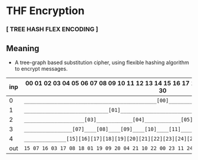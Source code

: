 # THF Encryption
### [ TREE HASH FLEX ENCODING ]


## Meaning
- A tree-graph based substitution cipher, using flexible hashing algorithm to encrypt messages.

| inp | 00 01 02 03 04 05 06 07 08 09 10 11 12 13 14 15 16 17 18 19 20 21 22 23 24 25 26 27 28 29 30 |
|-----|----------------------------------------------------------------------------------------------|
| 0   |`____________________________________________[00]____________________________________________`|
| 1   |`____________________________[01]____________________________[02]____________________________`|
| 2   |`____________________[03]____________[04]____________[05]____________[06]____________________`|
| 3   |`________________[07]____[08]____[09]____[10]____[11]____[12]____[13]____[14]________________`|
| 4   |`______________[15][16][17][18][19][20][21][22][23][24][25][26][27][28][29][30]______________`|
| out |`15 07 16 03 17 08 18 01 19 09 20 04 21 10 22 00 23 11 24 05 25 12 26 02 27 13 28 06 29 14 30`|




